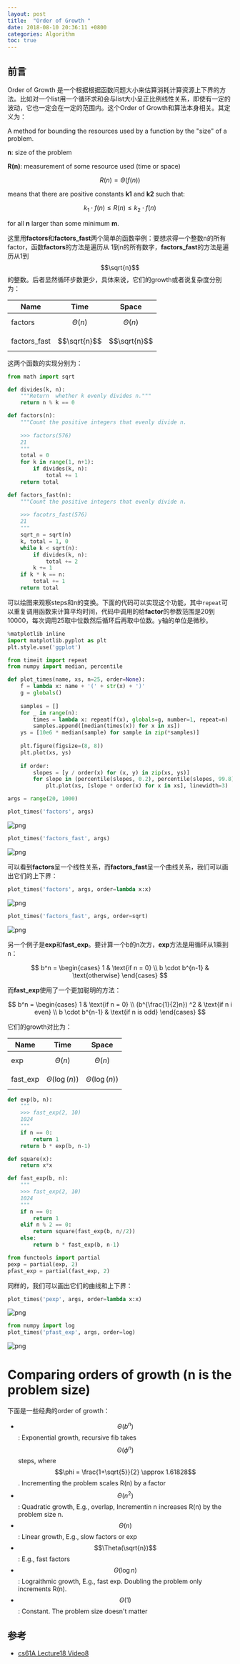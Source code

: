 ```yaml
---
layout: post
title:  "Order of Growth "
date: 2018-08-10 20:36:11 +0800
categories: Algorithm 
toc: true
---
```


## 前言

Order of Growth 是一个根据根据函数问题大小来估算消耗计算资源上下界的方法。比如对一个list用一个循环求和会与list大小呈正比例线性关系，即使有一定的波动，它也一定会在一定的范围内。这个Order of Growth和算法本身相关。其定义为：

A method for bounding the resources used by a function by the "size" of a problem.

**n**: size of the problem

**R(n)**: measurement of some resource used (time or space)

$$
R(n) = \Theta(f(n))
$$

means that there are positive constants **k1** and **k2** such that:

$$
k_1 \cdot f(n) \le R(n) \le k_2 \cdot f(n)
$$

for all **n** larger than some minimum **m**.

这里用**factors**和**factors_fast**两个简单的函数举例：要想求得一个整数n的所有factor，函数**factors**的方法是遍历从
1到n的所有数字，**factors_fast**的方法是遍历从1到$$\sqrt{n}$$的整数。后者显然循环步数更少，具体来说，它们的growth或者说复杂度分别为：

Name | Time | Space
---|---|---|
factors | $$\Theta(n)$$ | $$\Theta(n)$$
factors_fast | $$\sqrt{n}$$ | $$\sqrt{n}$$ 

这两个函数的实现分别为：


```python
from math import sqrt

def divides(k, n):
    """Return  whether k evenly divides n."""
    return n % k == 0

def factors(n):
    """Count the positive integers that evenly divide n.
    
    >>> factors(576)
    21
    """
    total = 0
    for k in range(1, n+1):
        if divides(k, n):
            total += 1
    return total

def factors_fast(n):
    """Count the positive integers that evenly divide n.
    
    >>> facotrs_fast(576)
    21
    """
    sqrt_n = sqrt(n)
    k, total = 1, 0
    while k < sqrt(n):
        if divides(k, n):
            total += 2
        k += 1
    if k * k == n:
        total += 1
    return total
```

可以绘图来观察steps和n的变换。下面的代码可以实现这个功能，其中``repeat``可以重复调用函数来计算平均时间，代码中调用的给**factor**的参数范围是20到10000，每次调用25取中位数然后循环后再取中位数。y轴的单位是微秒。


```python
%matplotlib inline
import matplotlib.pyplot as plt
plt.style.use('ggplot')

from timeit import repeat
from numpy import median, percentile

def plot_times(name, xs, n=25, order=None):
    f = lambda x: name + '(' + str(x) + ')'
    g = globals()
    
    samples = []
    for _ in range(n):
        times = lambda x: repeat(f(x), globals=g, number=1, repeat=n)
        samples.append([median(times(x)) for x in xs])
    ys = [10e6 * median(sample) for sample in zip(*samples)]
    
    plt.figure(figsize=(8, 8))
    plt.plot(xs, ys)
    
    if order:
        slopes = [y / order(x) for (x, y) in zip(xs, ys)]
        for slope in (percentile(slopes, 0.2), percentile(slopes, 99.8)):
            plt.plot(xs, [slope * order(x) for x in xs], linewidth=3)
```


```python
args = range(20, 1000)
```


```python
plot_times('factors', args)
```


![png](/assets/order_of_growth/output_6_0.png)



```python
plot_times('factors_fast', args)
```


![png](/assets/order_of_growth/output_7_0.png)


可以看到**factors**呈一个线性关系，而**factors_fast**呈一个曲线关系，我们可以画出它们的上下界：


```python
plot_times('factors', args, order=lambda x:x)
```


![png](/assets/order_of_growth/output_9_0.png)



```python
plot_times('factors_fast', args, order=sqrt)
```


![png](/assets/order_of_growth/output_10_0.png)


另一个例子是**exp**和**fast_exp**。要计算一个b的n次方，**exp**方法是用循环从1乘到n：

$$
b^n =
\begin{cases}
1 & \text{if n = 0} \\
b \cdot b^{n-1} & \text{otherwise}
\end{cases}
$$

而**fast_exp**使用了一个更加聪明的方法：

$$
b^n = 
\begin{cases}
1 & \text{if n = 0} \\
(b^{\frac{1}{2}n}) ^2 & \text{if n i even} \\
b \cdot b^{n-1} & \text{if n is odd}
\end{cases}
$$

它们的growth对比为：

Name | Time | Space
---|---|---|
exp | $$\Theta(n)$$ | $$\Theta(n)$$
fast_exp | $$\Theta(\log(n))$$ | $$\Theta(\log(n))$$ 


```python
def exp(b, n):
    """
    >>> fast_exp(2, 10)
    1024
    """
    if n == 0:
        return 1
    return b * exp(b, n-1)

def square(x):
    return x*x

def fast_exp(b, n):
    """
    >>> fast_exp(2, 10)
    1024
    """
    if n == 0:
        return 1
    elif n % 2 == 0:
        return square(fast_exp(b, n//2))
    else:
        return b * fast_exp(b, n-1)
```


```python
from functools import partial
pexp = partial(exp, 2)
pfast_exp = partial(fast_exp, 2)
```

同样的，我们可以画出它们的曲线和上下界：


```python
plot_times('pexp', args, order=lambda x:x)
```


![png](/assets/order_of_growth/output_15_0.png)



```python
from numpy import log
plot_times('pfast_exp', args, order=log)
```


![png](/assets/order_of_growth/output_16_0.png)


# Comparing orders of growth (n is the problem size)

下面是一些经典的order of growth：

* $$\Theta(b^n)$$: Exponential growth, recursive fib takes $$\Theta(\phi^n)$$ steps, where $$\phi = \frac{1+\sqrt{5}}{2} \approx 1.61828$$. Incrementing the problem scales R(n) by a factor
* $$\Theta(n^2)$$:  Quadratic growth, E.g., overlap, Incrementin n increases R(n) by the problem size n.
* $$\Theta(n)$$: Linear growth, E.g., slow factors or exp
* $$\Theta(\sqrt{n})$$: E.g., fast factors
* $$\Theta(\log n)$$: Lograithmic growth, E.g., fast exp. Doubling the problem only increments R(n).
* $$\Theta(1)$$: Constant. The problem size doesn't matter

## 参考

* [cs61A Lecture18 Video8](https://www.bilibili.com/video/av20538548/?p=108)

